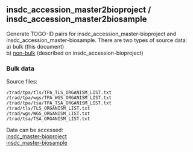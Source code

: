 ## insdc_accession_master2bioproject / insdc_accession_master2biosample

Generate TOGO-ID pairs for insdc_accession_master-bioproject and insdc_accession_master-biosample. There are two types of source data:</br>
a) bulk (this document)</br>
b) [non-bulk](https://github.com/ddbj/ddbj-utils/tree/main/insdc_accession-bioproject) (described on insdc_accession-bioproject)</br>

### Bulk data
Source files:
```
/trad/tpa/tls/TPA_TLS_ORGANISM_LIST.txt
/trad/tpa/wgs/TPA_WGS_ORGANISM_LIST.txt
/trad/tpa/tsa/TPA_TSA_ORGANISM_LIST.txt
/trad/tls/TLS_ORGANISM_LIST.txt
/trad/wgs/WGS_ORGANISM_LIST.txt
/trad/tsa/TSA_ORGANISM_LIST.txt
```
Data can be accessed:</br>
[insdc_master-bioproject](https://ddbj.nig.ac.jp/public/rdf/dblink/insdc_master-bioproject/)</br>
[insdc_master-biosample](https://ddbj.nig.ac.jp/public/rdf/dblink/insdc_master-biosample/)</br>
